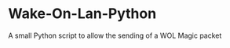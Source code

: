 Wake-On-Lan-Python
==================

A small Python script to allow the sending of a WOL Magic packet
